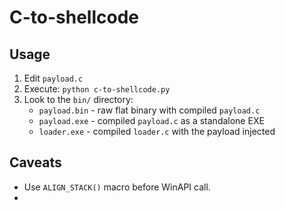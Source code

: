 # C-to-shellcode

## Usage

1. Edit `payload.c`
2. Execute: `python c-to-shellcode.py`
3. Look to the `bin/` directory:
    - `payload.bin` - raw flat binary with compiled `payload.c`
    - `payload.exe` - compiled `payload.c` as a standalone EXE
    - `loader.exe` - compiled `loader.c` with the payload injected

## Caveats

- Use `ALIGN_STACK()` macro before WinAPI call.
- 